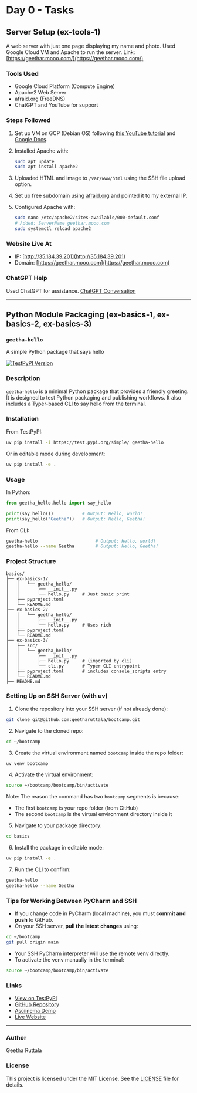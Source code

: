 # Day 0 - Tasks

## Server Setup (ex-tools-1)

A web server with just one page displaying my name and photo. Used Google Cloud VM and Apache to run the server.
Link: [https://geethar.mooo.com/](https://geethar.mooo.com/)

### Tools Used

* Google Cloud Platform (Compute Engine)
* Apache2 Web Server
* afraid.org (FreeDNS)
* ChatGPT and YouTube for support

### Steps Followed

1. Set up VM on GCP (Debian OS) following [this YouTube tutorial](https://youtu.be/6meDCnIW4sU?si=WvKlXC8kp6Z4ZCoU) and [Google Docs](https://cloud.google.com/compute/docs/tutorials/basic-webserver-apache).
2. Installed Apache with:

   ```bash
   sudo apt update
   sudo apt install apache2
   ```
3. Uploaded HTML and image to `/var/www/html` using the SSH file upload option.
4. Set up free subdomain using [afraid.org](https://freedns.afraid.org) and pointed it to my external IP.
5. Configured Apache with:

   ```bash
   sudo nano /etc/apache2/sites-available/000-default.conf
   # Added: ServerName geethar.mooo.com
   sudo systemctl reload apache2
   ```

### Website Live At

* IP: [http://35.184.39.201](http://35.184.39.201)
* Domain: [https://geethar.mooo.com](https://geethar.mooo.com)

### ChatGPT Help

Used ChatGPT for assistance. [ChatGPT Conversation](https://chat.openai.com/share/6815c99d-cfe8-800c-92ca-581a786a6baf)

---

## Python Module Packaging (ex-basics-1, ex-basics-2, ex-basics-3)

### `geetha-hello`

A simple Python package that says hello

[![TestPyPI Version](https://img.shields.io/badge/TestPyPI-geetha--hello-informational?logo=pypi\&labelColor=gray\&color=blue)](https://test.pypi.org/project/geetha-hello/)

### Description

`geetha-hello` is a minimal Python package that provides a friendly greeting. It is designed to test Python packaging and publishing workflows. It also includes a Typer-based CLI to say hello from the terminal.

### Installation

From TestPyPI:

```bash
uv pip install -i https://test.pypi.org/simple/ geetha-hello
```

Or in editable mode during development:

```bash
uv pip install -e .
```

### Usage

In Python:

```python
from geetha_hello.hello import say_hello

print(say_hello())           # Output: Hello, world!
print(say_hello("Geetha"))   # Output: Hello, Geetha!
```

From CLI:

```bash
geetha-hello                      # Output: Hello, world!
geetha-hello --name Geetha        # Output: Hello, Geetha!
```

### Project Structure

```
basics/
├── ex-basics-1/
│   │   └── geetha_hello/
│   │       ├── __init__.py
│   │       └── hello.py     # Just basic print
│   ├── pyproject.toml
│   └── README.md
├── ex-basics-2/
│   │   └── geetha_hello/
│   │       ├── __init__.py
│   │       └── hello.py     # Uses rich
│   ├── pyproject.toml
│   └── README.md
├── ex-basics-3/
│   ├── src/
│   │   └── geetha_hello/
│   │       ├── __init__.py
│   │       ├── hello.py     # (imported by cli)
│   │       └── cli.py       # Typer CLI entrypoint
│   ├── pyproject.toml       # includes console_scripts entry
│   └── README.md
├── README.md

```

### Setting Up on SSH Server (with uv)

1. Clone the repository into your SSH server (if not already done):

```bash
git clone git@github.com:geetharuttala/bootcamp.git
```

2. Navigate to the cloned repo:

```bash
cd ~/bootcamp
```

3. Create the virtual environment named `bootcamp` inside the repo folder:

```bash
uv venv bootcamp
```

4. Activate the virtual environment:

```bash
source ~/bootcamp/bootcamp/bin/activate
```

Note: The reason the command has two `bootcamp` segments is because:

* The first `bootcamp` is your repo folder (from GitHub)
* The second `bootcamp` is the virtual environment directory inside it

5. Navigate to your package directory:

```bash
cd basics
```

6. Install the package in editable mode:

```bash
uv pip install -e .
```

7. Run the CLI to confirm:

```bash
geetha-hello
geetha-hello --name Geetha
```

### Tips for Working Between PyCharm and SSH

* If you change code in PyCharm (local machine), you must **commit and push** to GitHub.
* On your SSH server, **pull the latest changes** using:

```bash
cd ~/bootcamp
git pull origin main
```

* Your SSH PyCharm interpreter will use the remote venv directly.
* To activate the venv manually in the terminal:

```bash
source ~/bootcamp/bootcamp/bin/activate
```

### Links

* [View on TestPyPI](https://test.pypi.org/project/geetha-hello/)
* [GitHub Repository](https://github.com/geetharuttala/bootcamp/tree/main/days/day0)
* [Asciinema Demo](https://asciinema.org/a/SyUQvXPtwQ2JwJaU3qnag2VMC)
* [Live Website](https://geethar.mooo.com)

---

### Author

Geetha Ruttala

### License

This project is licensed under the MIT License. See the [LICENSE](LICENSE) file for details.
